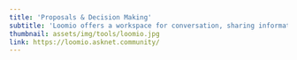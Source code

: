 ```yaml
---
title: 'Proposals & Decision Making'
subtitle: 'Loomio offers a workspace for conversation, sharing information and proposals, and deciding actions.<br><i class="fas fa-exclamation-triangle"></i> Coming Soon <i class="fas fa-exclamation-triangle"></i>'
thumbnail: assets/img/tools/loomio.jpg
link: https://loomio.asknet.community/
---
```

